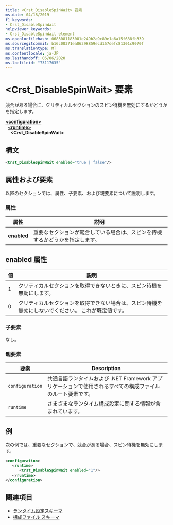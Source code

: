 ```yaml
---
title: <Crst_DisableSpinWait> 要素
ms.date: 04/18/2019
f1_keywords:
- Crst_DisableSpinWait
helpviewer_keywords:
- Crst_DisableSpinWait element
ms.openlocfilehash: 0683081183081e249b2a9c89e1a6a15f638fb339
ms.sourcegitcommit: b16c00371ea06398859ecd157defc81301c9070f
ms.translationtype: MT
ms.contentlocale: ja-JP
ms.lasthandoff: 06/06/2020
ms.locfileid: "73117635"
---
```

# <a name="crst_disablespinwait-element"></a>\<Crst_DisableSpinWait> 要素

競合がある場合に、クリティカルセクションのスピン待機を無効にするかどうかを指定します。  
  
[**\<configuration>**](../configuration-element.md)\
&nbsp;&nbsp;[**\<runtime>**](runtime-element.md)\
&nbsp;&nbsp;&nbsp;&nbsp;**\<Crst_DisableSpinWait>**  
  
## <a name="syntax"></a>構文  
  
```xml  
<Crst_DisableSpinWait enabled="true | false"/>  
```  
  
## <a name="attributes-and-elements"></a>属性および要素

以降のセクションでは、属性、子要素、および親要素について説明します。  
  
### <a name="attributes"></a>属性  
  
|属性|説明|  
|---------------|-----------------|  
|**enabled**|重要なセクションが競合している場合は、スピンを待機するかどうかを指定します。|  
  
## <a name="enabled-attribute"></a>enabled 属性  
  
|値|説明|  
|-----------|-----------------|  
|1|クリティカルセクションを取得できないときに、スピン待機を無効にします。|  
|0|クリティカルセクションを取得できない場合は、スピン待機を無効にしないでください。 これが既定値です。|  
  
### <a name="child-elements"></a>子要素  
 なし。  
  
### <a name="parent-elements"></a>親要素  
  
|要素|Description|  
|-------------|-----------------|  
|`configuration`|共通言語ランタイムおよび .NET Framework アプリケーションで使用されるすべての構成ファイルのルート要素です。|  
|`runtime`|さまざまなランタイム構成設定に関する情報が含まれています。|  
  
## <a name="example"></a>例  

次の例では、重要なセクションで、競合がある場合、スピン待機を無効にします。  
  
```xml  
<configuration>  
   <runtime>  
      <Crst_DisableSpinWait enabled="1"/>  
   </runtime>  
</configuration>  
```  
  
## <a name="see-also"></a>関連項目

- [ランタイム設定スキーマ](index.md)
- [構成ファイル スキーマ](../index.md)
